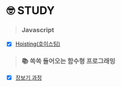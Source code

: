 # 🤓 STUDY

> ### Javascript

- [x] [Hoisting(호이스팅)](https://github.com/yooooujin/study/blob/main/JavaScript/Hoisting/Hoisting(%ED%98%B8%EC%9D%B4%EC%8A%A4%ED%8C%85).md)

> ### 📚 쏙쏙 들어오는 함수형 프로그래밍
- [x] [장보기 과정](https://github.com/yooooujin/study/blob/main/%F0%9F%93%9A%20%EC%8F%99%EC%8F%99%20%EB%93%A4%EC%96%B4%EC%98%A4%EB%8A%94%20%ED%95%A8%EC%88%98%ED%98%95%20%ED%94%84%EB%A1%9C%EA%B7%B8%EB%9E%98%EB%B0%8D/%EC%9E%A5%EB%B3%B4%EA%B8%B0%20%EA%B3%BC%EC%A0%95.js)

